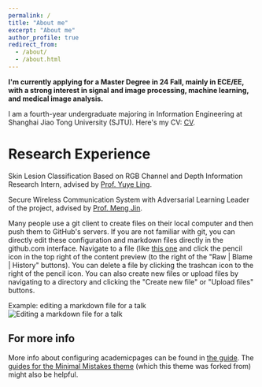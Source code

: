 ```yaml
---
permalink: /
title: "About me"
excerpt: "About me"
author_profile: true
redirect_from: 
  - /about/
  - /about.html
---
```


**I'm currently applying for a Master Degree in 24 Fall, mainly in ECE/EE, with a strong interest in signal and image processing, machine learning, and medical image analysis.**

I am a fourth-year undergraduate majoring in Information Engineering at Shanghai Jiao Tong University (SJTU). 
Here's my CV: [CV]().

Research Experience
======
Skin Lesion Classification Based on RGB Channel and Depth Information
Research Intern, advised by [Prof. Yuye Ling](https://www.yuyeling.com).

Secure Wireless Communication System with Adversarial Learning
Leader of the project, advised by [Prof. Meng Jin](https://yume-sjtu.github.io/).



Many people use a git client to create files on their local computer and then push them to GitHub's servers. If you are not familiar with git, you can directly edit these configuration and markdown files directly in the github.com interface. Navigate to a file (like [this one](https://github.com/academicpages/academicpages.github.io/blob/master/_talks/2012-03-01-talk-1.md) and click the pencil icon in the top right of the content preview (to the right of the "Raw | Blame | History" buttons). You can delete a file by clicking the trashcan icon to the right of the pencil icon. You can also create new files or upload files by navigating to a directory and clicking the "Create new file" or "Upload files" buttons. 

Example: editing a markdown file for a talk
![Editing a markdown file for a talk](/images/editing-talk.png)

For more info
------
More info about configuring academicpages can be found in [the guide](https://academicpages.github.io/markdown/). The [guides for the Minimal Mistakes theme](https://mmistakes.github.io/minimal-mistakes/docs/configuration/) (which this theme was forked from) might also be helpful.
